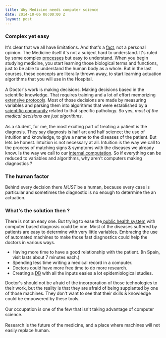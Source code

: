 ```yaml
---
title: Why Medicine needs computer science
date: 2014-10-06 00:00:00 Z
layout: post
---
```


### Complex yet easy
It's clear that we all have limitations. And that's a [fact][1], not a personal
opinion. The Medicine itself it's not a subject hard to understand. It's ruled
by some complex [processes][2] but easy to understand. When you begin studying
medicine, you start learning those biological terms and functions, just to be
able to understand the human body as a whole. But in the last courses, these
concepts are literally thrown away, to start learning actuation algorithms that
you will use in the Hospital.  <br /> <br /> A Doctor's work is making
decisions. Making decisions based in the scientific knowledge. That requires
training and a lot of effort memorizing [extensive protocols][3]. Most of those
decisions are made by measuring variables and parsing them into algorithms that
were established by a [scientific community][7] related to that specific
pathology. So yes, *most of the medical decisions are just algorithms*.  <br />
<br /> As a student, for me, the most exciting part of treating a patient is
the diagnosis. They say diagnosis is half art and half science; the use of
intuition and knowledge, to give a name to the diseases of the patient. But
lets be honest. Intuition is not necessary at all. Intuition is the way we call
to the process of matching signs &amp; symptoms with the diseases we already
know. Is the way we call to our [internal computation][6]. So if everything can
be reduced to variables and algorithms, why aren't computers making diagnostics
? 

### The human factor

Behind every decision there *MUST* be a human, because every case is particular
and sometimes the diagnostic is no enough to determine the an actuation. 

### What's the solution then ?

There is not an easy one. But trying to ease the[ public health system][5] with
computer based diagnosis could be one.  Most of the diseases suffered by
patients are easy to determine with very little variables. Embracing the use of
automated machines to make those fast diagnostics could help the doctors in
various ways. 

- Having more time to have a good relationship with the patient. (In Spain,
  visit lasts about 7 minutes each.)
- Spending less time writing a medical record in a computer.
- Doctors could have more free time to do more research.
- Creating a [DB][4] with all the inputs easies a lot epidemiological studies.


Doctor's should not be afraid of the incorporation of those technologies to
their work, but the reality is that they are afraid of being supplanted by one
of those machines. They don't want to see that their skills &amp; knowledge
could be empowered by these tools.  <br /> <br /> Our occupation is one of the
few that isn't taking advantage of computer science.  <br /> <br /> Research is
the future of the medicine, and a place where machines will not easily replace
human.


[1]: http://www.ncbi.nlm.nih.gov/pubmed/25057189
[2]: http://en.wikipedia.org/wiki/Physiology
[3]: http://www.guideline.gov/about/index.aspx
[4]: http://en.wikipedia.org/wiki/Database
[5]: http://www.economist.com/blogs/charlemagne/2013/12/health-care-spain
[6]: http://en.wikipedia.org/wiki/Cognition
[7]: http://en.wikipedia.org/wiki/Health_association
